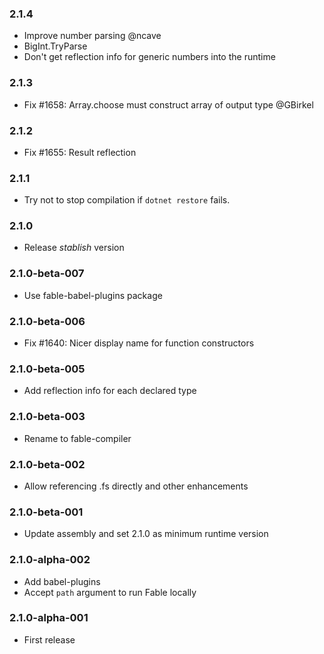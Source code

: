 ### 2.1.4

* Improve number parsing @ncave
* BigInt.TryParse
* Don't get reflection info for generic numbers into the runtime

### 2.1.3

* Fix #1658: Array.choose must construct array of output type @GBirkel

### 2.1.2

* Fix #1655: Result reflection

### 2.1.1

* Try not to stop compilation if `dotnet restore` fails.

### 2.1.0

* Release _stablish_ version

### 2.1.0-beta-007

* Use fable-babel-plugins package

### 2.1.0-beta-006

* Fix #1640: Nicer display name for function constructors

### 2.1.0-beta-005

* Add reflection info for each declared type

### 2.1.0-beta-003

* Rename to fable-compiler

### 2.1.0-beta-002

* Allow referencing .fs directly and other enhancements

### 2.1.0-beta-001

* Update assembly and set 2.1.0 as minimum runtime version

### 2.1.0-alpha-002

* Add babel-plugins
* Accept `path` argument to run Fable locally

### 2.1.0-alpha-001

* First release
